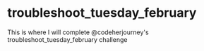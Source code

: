 # troubleshoot_tuesday_february
This is where I will complete @codeherjourney's troubleshoot_tuesday_february challenge
